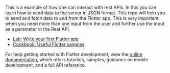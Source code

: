 This is a example of how one can interact with rest APIs.
In this you can learn how to send data to the server in JSON format.
This repo will help you to send and fetch data to and from the Flutter app.
This is very important when you need more than one input from the user and further use the input as a parameter in the Rest API.
- [Lab: Write your first Flutter app](https://docs.flutter.dev/get-started/codelab)
- [Cookbook: Useful Flutter samples](https://docs.flutter.dev/cookbook)

For help getting started with Flutter development, view the
[online documentation](https://docs.flutter.dev/), which offers tutorials,
samples, guidance on mobile development, and a full API reference.
